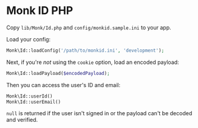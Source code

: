 Monk ID PHP
===========

Copy `lib/Monk/Id.php` and `config/monkid.sample.ini` to your app.

Load your config:

```php
Monk\Id::loadConfig('/path/to/monkid.ini', 'development');
```

Next, if you're *not* using the `cookie` option, load an encoded payload:

```php
Monk\Id::loadPayload($encodedPayload);
```

Then you can access the user's ID and email:

```php
Monk\Id::userId()
Monk\Id::userEmail()
```

`null` is returned if the user isn't signed in or the payload can't be decoded
and verified.
